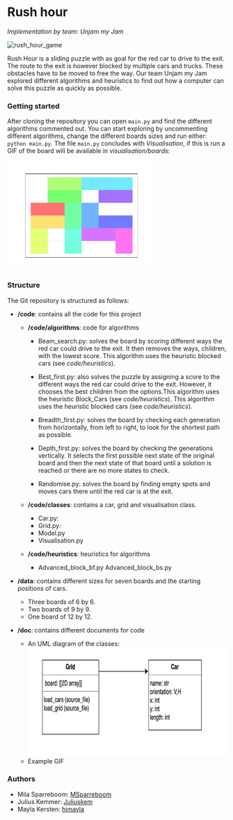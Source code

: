 # Rush hour 
<i>Implementation by team: Unjam my Jam</i>

<img src="https://toyzoona.net/2955-medium_default/rush-hour-logic-game.jpg" alt="rush_hour_game" height="250"></img>

Rush Hour is a sliding puzzle with as goal for the red car to drive to the exit. The route to the exit is however blocked by multiple cars and trucks. These obstacles have to be moved to free the way.
Our team Unjam my Jam explored different algorithms and heuristics to find out how a computer can solve this puzzle as quickly as possible.


### Getting started
After cloning the repository you can open ```main.py``` and find the different algorithms commented out. You can start exploring by uncommenting different algorithms, change the different boards sizes and run either: ```python main.py```.
The file ```main.py``` concludes with *Visualisation*, if this is run a GIF of the board will be available in *visualisation/boards*:

<img src="doc/ex_depth.gif" alt="example gif" height="250"></img>


### Structure
The Git repository is structured as follows:
* **/code**: contains all the code for this project
    *  **/code/algorithms**: code for algorithms

        * Beam_search.py: solves the board by scoring different ways the red car could drive to the exit. It then removes the ways, children, with the lowest score. This algorithm uses the heuristic blocked cars (see *code/heuristics*).

        * Best_first.py: also solves the puzzle by assigning a score to the different ways the red car could drive to the exit. However, it chooses the best children from the options.This algorithm uses the heuristic Block_Cars (see *code/heuristics*). This algorithm uses the heuristic blocked cars (see *code/heuristics*).

        * Breadth_first.py: solves the board by checking each generation from horizontally, from left to right, to look for the shortest path as possible.

        * Depth_first.py: solves the board by checking the generations vertically. It selects the first possible next state of the original board and then the next state of that board until a solution is reached or there are no more states to check. 

        * Randomise.py: solves the board by finding empty spots and moves cars there until the red car is at the exit.

    * **/code/classes**: contains a car, grid and visualisation class.
        * Car.py:
        * Grid.py:
        * Model.py
        * Visualisation.py
    
    * **/code/heuristics**: heuristics for algorithms
        * Advanced_block_bf.py
        Advanced_block_bs.py

* **/data**: contains different sizes for seven boards and the starting positions of cars.
    * Three boards of 6 by 6.
    * Two boards of 9 by 9.
    * One board of 12 by 12.

* **/doc**: contains different documents for code
    * An UML diagram of the classes:
    <img src="doc/UML_diagram.png" alt="UML diagram" height="250"></img>
    * Example GIF

### Authors
* Mila Sparreboom: [MSparreboom](https://github.com/MSparreboom)
* Julius Kemmer: [Juliuskem](https://github.com/juliuskem)
* Mayla Kersten: [himayla](https://github.com/himayla/)